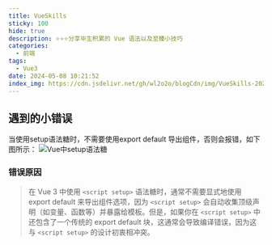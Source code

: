 ```yaml
---
title: VueSkills
sticky: 100
hide: true
description: ⭐⭐⭐分享毕生积累的 Vue 语法以及至臻小技巧
categories:
  - 前端
tags:
  - Vue3
date: 2024-05-08 10:21:52
index_img: https://cdn.jsdelivr.net/gh/wl2o2o/blogCdn/img/VueSkills-2024-05-08-10-27-38.png
---
```

## 遇到的小错误
当使用setup语法糖时，不需要使用export default 导出组件，否则会报错，如下图所示：
![Vue中setup语法糖](https://cdn.jsdelivr.net/gh/wl2o2o/blogCdn/img/VueSkills-2024-05-08-10-28-55.png)

### 错误原因
> 在 Vue 3 中使用 `<script setup>` 语法糖时，通常不需要显式地使用 export default 来导出组件选项，因为 `<script setup>` 会自动收集顶级声明（如变量、函数等）并暴露给模板。但是，如果你在 `<script setup>` 中还包含了一个传统的 export default 块，这通常会导致编译错误，因为这与 `<script setup>` 的设计初衷相冲突。